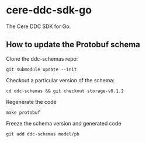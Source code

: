 # cere-ddc-sdk-go

The Cere DDC SDK for Go.


## How to update the Protobuf schema

Clone the ddc-schemas repo:

    git submodule update --init

Checkout a particular version of the schema:

    cd ddc-schemas && git checkout storage-v0.1.2

Regenerate the code

    make protobuf

Freeze the schema version and generated code

    git add ddc-schemas model/pb
